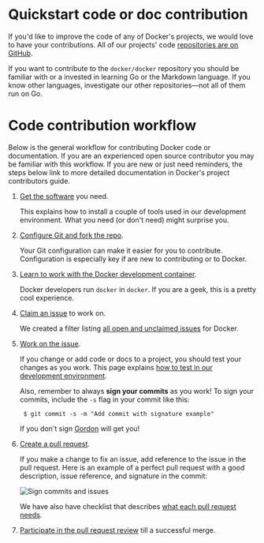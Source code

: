 <!--[metadata]>
+++
title = "Quickstart contribution"
description = "Contribute code"
keywords = ["governance, board, members, profiles"]
[menu.main]
parent="mn_oss_contrib"
weight=-3
+++
<![end-metadata]-->

# Quickstart code or doc contribution

If you'd like to improve the code of any of Docker's projects, we would love to
have your contributions. All of our projects' code [repositories are on GitHub](https://github.com/docker).

If you want to contribute to the `docker/docker` repository you should be
familiar with or a invested in learning Go or the Markdown language.  If you
know other languages, investigate our other repositories&mdash;not all of them
run on Go.

# Code contribution workflow

Below is the general workflow for contributing Docker code or documentation.
If you are an experienced open source contributor you may be familiar with this
workflow. If you are new or just need reminders, the steps below link to more
detailed documentation in Docker's project contributors guide.

1. [Get the software](project/software-required.md) you need.

	This explains how to install a couple of tools used in our development
	environment.  What you need (or don't need) might surprise you.

2. [Configure Git and fork the repo](project/set-up-git.md).

	Your Git configuration can make it easier for you to contribute.
	Configuration is especially key if are new to contributing or to Docker.

3. [Learn to work with the Docker development container](project/set-up-dev-env.md).

	Docker developers run `docker` in `docker`.  If you are a geek,
	this is a pretty cool experience.

4. [Claim an issue](workflow/find-an-issue.md) to work on.

	We created a filter listing 
	[all open and unclaimed issues](https://goo.gl/Hsp2mk) for Docker.

5. [Work on the issue](workflow/work-issue.md).

	If you change or add code or docs to a project, you should test your changes
	as you work. This page explains 
	[how to	test in our development environment](project/test-and-docs.md).  

	Also, remember to always **sign your commits** as you work! To sign your
	commits, include the `-s` flag in your commit like this:

		$ git commit -s -m "Add commit with signature example"

	If you don't sign [Gordon](https://twitter.com/gordontheturtle) will get you!

6. [Create a pull request](workflow/create-pr.md).

	If you make a change to fix an issue, add reference to the issue in the pull
	request. Here is an example of a perfect pull request with a good description,
	issue reference, and signature in the commit:

	![Sign commits and issues](images/bonus.png)

	We have also have checklist that describes [what each pull request
	needs](#what-is-the-pre-pull-request-checklist).


7. [Participate in the pull request review](workflow/review-pr.md) 
till a successful merge.
